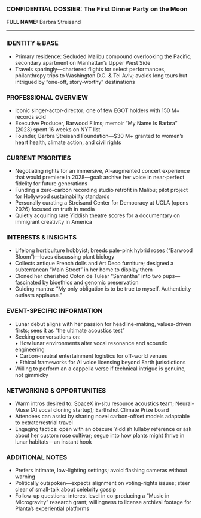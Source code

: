 ### CONFIDENTIAL DOSSIER: The First Dinner Party on the Moon

**FULL NAME:** Barbra Streisand

---
### IDENTITY & BASE
- Primary residence: Secluded Malibu compound overlooking the Pacific; secondary apartment on Manhattan’s Upper West Side  
- Travels sparingly—chartered flights for select performances, philanthropy trips to Washington D.C. & Tel Aviv; avoids long tours but intrigued by “one-off, story-worthy” destinations

### PROFESSIONAL OVERVIEW
- Iconic singer-actor-director; one of few EGOT holders with 150 M+ records sold  
- Executive Producer, Barwood Films; memoir “My Name Is Barbra” (2023) spent 16 weeks on NYT list  
- Founder, Barbra Streisand Foundation—$30 M+ granted to women’s heart health, climate action, and civil rights

### CURRENT PRIORITIES
- Negotiating rights for an immersive, AI-augmented concert experience that would premiere in 2028—goal: archive her voice in near-perfect fidelity for future generations  
- Funding a zero-carbon recording studio retrofit in Malibu; pilot project for Hollywood sustainability standards  
- Personally curating a Streisand Center for Democracy at UCLA (opens 2026) focused on truth in media  
- Quietly acquiring rare Yiddish theatre scores for a documentary on immigrant creativity in America

### INTERESTS & INSIGHTS
- Lifelong horticulture hobbyist; breeds pale-pink hybrid roses (“Barwood Bloom”)—loves discussing plant biology  
- Collects antique French dolls and Art Deco furniture; designed a subterranean “Main Street” in her home to display them  
- Cloned her cherished Coton de Tulear “Samantha” into two pups—fascinated by bioethics and genomic preservation  
- Guiding mantra: “My only obligation is to be true to myself. Authenticity outlasts applause.”

### EVENT-SPECIFIC INFORMATION
- Lunar debut aligns with her passion for headline-making, values-driven firsts; sees it as “the ultimate acoustics test”  
- Seeking conversations on:  
  • How lunar environments alter vocal resonance and acoustic engineering  
  • Carbon-neutral entertainment logistics for off-world venues  
  • Ethical frameworks for AI voice licensing beyond Earth jurisdictions  
- Willing to perform an a cappella verse if technical intrigue is genuine, not gimmicky

### NETWORKING & OPPORTUNITIES
- Warm intros desired to: SpaceX in-situ resource acoustics team; Neural-Muse (AI vocal cloning startup); Earthshot Climate Prize board  
- Attendees can assist by sharing novel carbon-offset models adaptable to extraterrestrial travel  
- Engaging tactics: open with an obscure Yiddish lullaby reference or ask about her custom rose cultivar; segue into how plants might thrive in lunar habitats—an instant hook

### ADDITIONAL NOTES
- Prefers intimate, low-lighting settings; avoid flashing cameras without warning  
- Politically outspoken—expects alignment on voting-rights issues; steer clear of small-talk about celebrity gossip  
- Follow-up questions: interest level in co-producing a “Music in Microgravity” research grant; willingness to license archival footage for Planta’s experiential platforms